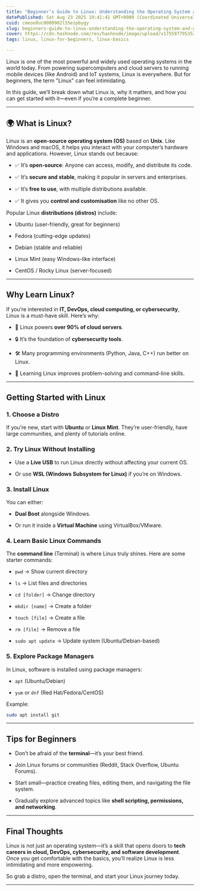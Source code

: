 ```yaml
---
title: "Beginner’s Guide to Linux: Understanding the Operating System and Getting Started"
datePublished: Sat Aug 23 2025 19:41:41 GMT+0000 (Coordinated Universal Time)
cuid: cmeoo0uc0000902l55ezpbygy
slug: beginners-guide-to-linux-understanding-the-operating-system-and-getting-started
cover: https://cdn.hashnode.com/res/hashnode/image/upload/v1755977953520/4bacc857-d5ee-4883-86a9-14683fd7b030.jpeg
tags: linux, linux-for-beginners, linux-basics

---
```


Linux is one of the most powerful and widely used operating systems in the world today. From powering supercomputers and cloud servers to running mobile devices (like Android) and IoT systems, Linux is everywhere. But for beginners, the term "Linux" can feel intimidating.

In this guide, we’ll break down what Linux is, why it matters, and how you can get started with it—even if you’re a complete beginner.

---

## 🌍 What is Linux?

Linux is an **open-source operating system (OS)** based on **Unix**. Like Windows and macOS, it helps you interact with your computer’s hardware and applications. However, Linux stands out because:

* ✅ It’s **open-source**: Anyone can access, modify, and distribute its code.
    
* ✅ It’s **secure and stable**, making it popular in servers and enterprises.
    
* ✅ It’s **free to use**, with multiple distributions available.
    
* ✅ It gives you **control and customisation** like no other OS.
    

Popular Linux **distributions (distros)** include:

* Ubuntu (user-friendly, great for beginners)
    
* Fedora (cutting-edge updates)
    
* Debian (stable and reliable)
    
* Linux Mint (easy Windows-like interface)
    
* CentOS / Rocky Linux (server-focused)
    

---

## Why Learn Linux?

If you’re interested in **IT, DevOps, cloud computing, or cybersecurity**, Linux is a must-have skill. Here’s why:

* 📂 Linux powers **over 90% of cloud servers**.
    
* 🔒 It’s the foundation of **cybersecurity tools**.
    
* 🛠️ Many programming environments (Python, Java, C++) run better on Linux.
    
* 🚀 Learning Linux improves problem-solving and command-line skills.
    

---

## Getting Started with Linux

### 1\. Choose a Distro

If you’re new, start with **Ubuntu** or **Linux Mint**. They’re user-friendly, have large communities, and plenty of tutorials online.

### 2\. Try Linux Without Installing

* Use a **Live USB** to run Linux directly without affecting your current OS.
    
* Or use **WSL (Windows Subsystem for Linux)** if you’re on Windows.
    

### 3\. Install Linux

You can either:

* **Dual Boot** alongside Windows.
    
* Or run it inside a **Virtual Machine** using VirtualBox/VMware.
    

### 4\. Learn Basic Linux Commands

The **command line** (Terminal) is where Linux truly shines. Here are some starter commands:

* `pwd` → Show current directory
    
* `ls` → List files and directories
    
* `cd [folder]` → Change directory
    
* `mkdir [name]` → Create a folder
    
* `touch [file]` → Create a file
    
* `rm [file]` → Remove a file
    
* `sudo apt update` → Update system (Ubuntu/Debian-based)
    

### 5\. Explore Package Managers

In Linux, software is installed using package managers:

* `apt` (Ubuntu/Debian)
    
* `yum` or `dnf` (Red Hat/Fedora/CentOS)
    

Example:

```bash
sudo apt install git
```

---

## Tips for Beginners

* Don’t be afraid of the **terminal**—it’s your best friend.
    
* Join Linux forums or communities (Reddit, Stack Overflow, Ubuntu Forums).
    
* Start small—practice creating files, editing them, and navigating the file system.
    
* Gradually explore advanced topics like **shell scripting, permissions, and networking**.
    

---

## Final Thoughts

Linux is not just an operating system—it’s a skill that opens doors to **tech careers in cloud, DevOps, cybersecurity, and software development**. Once you get comfortable with the basics, you’ll realize Linux is less intimidating and more empowering.

So grab a distro, open the terminal, and start your Linux journey today.

---